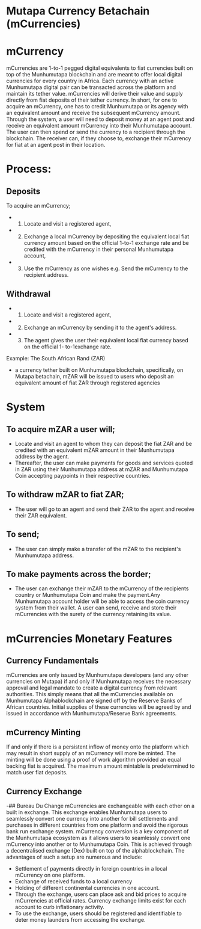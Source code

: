 # Mutapa Currency Betachain (mCurrencies)  


# mCurrency

mCurrencies are 1-to-1 pegged digital equivalents to fiat currencies built on top of the Munhumutapa blockchain and are meant to offer local digital currencies for every country in Africa.
Each currency with an active Munhumutapa digital pair can be transacted across the platform and maintain its tether value. mCurrencies will derive their value and supply directly from fiat deposits of their tether currency. In short, for one to acquire an mCurrency, one has to credit Munhumutapa or its agency with an equivalent amount and receive the subsequent mCurrency amount. Through the system, a user will need to deposit money at an agent post and receive an equivalent amount mCurrency into their Munhumutapa account. The user can then spend or send the currency to a recipient through the blockchain. The receiver can, if they choose to, exchange their mCurrency for fiat at an agent post in their location.


# Process:
## Deposits
To acquire an mCurrency;
- 1. Locate and visit a registered agent,
- 2. Exchange a local mCurrency by depositing the equivalent local fiat currency amount based on the official 1-to-1 exchange rate and be credited with the mCurrency in their personal Munhumutapa account,
- 3. Use the mCurrency as one wishes e.g. Send the mCurrency to the recipient address.

## Withdrawal
- 1. Locate and visit a registered agent,
- 2. Exchange an mCurrency by sending it to the agent's address.
- 3. The agent gives the user their equivalent local fiat currency based on the official 1- to-1exchange rate.

Example: The South African Rand (ZAR)
- a currency tether built on Munhumutapa blockchain, specifically, on Mutapa betachain, mZAR will be issued to users who deposit an equivalent amount of fiat ZAR through registered agencies

# System

## To acquire mZAR a user will;
- Locate and visit an agent to whom they can deposit the fiat ZAR and be credited with an equivalent mZAR amount in their Munhumutapa address by the agent.
- Thereafter, the user can make payments for goods and services quoted in ZAR using their Munhumutapa address at mZAR and Munhumutapa Coin accepting paypoints in their respective countries.


## To withdraw mZAR to fiat ZAR;
- The user will go to an agent and send their ZAR to the agent and receive their ZAR equivalent.

## To send;
- The user can simply make a transfer of the mZAR to the recipient's Munhumutapa address.

## To make payments across the border;
- The user can exchange their mZAR to the mCurrency of the recipients country or Munhumutapa Coin and make the payment.Any Munhumutapa account holder will be able to access the coin currency system from their wallet. A user can send, receive and store their mCurrencies with the surety of the currency retaining its value. 

 
# mCurrencies Monetary Features

## Currency Fundamentals
mCurrencies are only issued by Munhumutapa developers (and any other currencies on Mutapa) if and only if Munhumutapa receives the necessary approval and legal mandate to create a digital currency from relevant authorities. This simply means that all the mCurrencies available on Munhumutapa Alphablockchain are signed off by the Reserve Banks of African countries. Initial supplies of these currencies will be agreed by and issued in accordance with Munhumutapa/Reserve Bank agreements. 

## mCurrency Minting
If and only if there is a persistent inflow of money onto the platform which may result in short supply of an mCurrency will more be minted. The minting will be done using a proof of work algorithm provided an equal backing fiat is acquired. The maximum amount mintable is predetermined to match user fiat deposits.

## Currency Exchange
-## Bureau Du Change
mCurrencies are exchangeable with each other on a built in exchange. This exchange enables Munhumutapa users to seamlessly convert one currency into another for bill settlements and purchases in different countries from one platform and avoid the rigorous bank run exchange system.
mCurrency conversion is a key component of the Munhumutapa ecosystem as it allows users to seamlessly convert one mCurrency into another or to Munhumutapa Coin. 
This is achieved through a decentralised exchange (Dex) built on top of the alphablockchain. The advantages of such a setup are numerous and include:

- Settlement of payments directly in foreign countries in a local mCurrency on one platform.
- Exchange of received funds to a local currency
- Holding of different continental currencies in one account.
- Through the exchange, users can place ask and bid prices to acquire mCurrencies at official rates. Currency exchange limits exist for each account to curb inflationary activity. 
- To use the exchange, users should be registered and identifiable to deter money launders from accessing the exchange.
